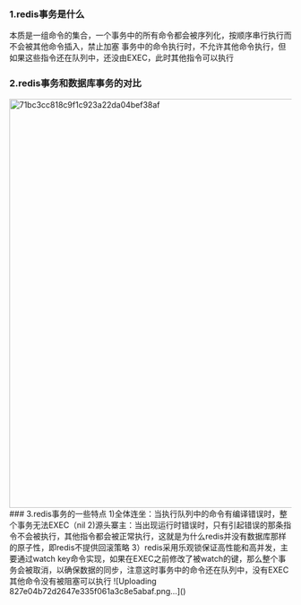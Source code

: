 ### 1.redis事务是什么
本质是一组命令的集合，一个事务中的所有命令都会被序列化，按顺序串行执行而不会被其他命令插入，禁止加塞
事务中的命令执行时，不允许其他命令执行，但如果这些指令还在队列中，还没由EXEC，此时其他指令可以执行
### 2.redis事务和数据库事务的对比
<img width="729" alt="71bc3cc818c9f1c923a22da04bef38af" src="https://github.com/user-attachments/assets/a7977436-efde-4d7f-8a4e-77900f399cd1" />
### 3.redis事务的一些特点
1)全体连坐：当执行队列中的命令有编译错误时，整个事务无法EXEC（nil
2)源头寨主：当出现运行时错误时，只有引起错误的那条指令不会被执行，其他指令都会被正常执行，这就是为什么redis并没有数据库那样的原子性，即redis不提供回滚策略
3）redis采用乐观锁保证高性能和高并发，主要通过watch key命令实现，如果在EXEC之前修改了被watch的键，那么整个事务会被取消，以确保数据的同步，注意这时事务中的命令还在队列中，没有EXEC其他命令没有被阻塞可以执行
![Uploading 827e04b72d2647e335f061a3c8e5abaf.png…]()

